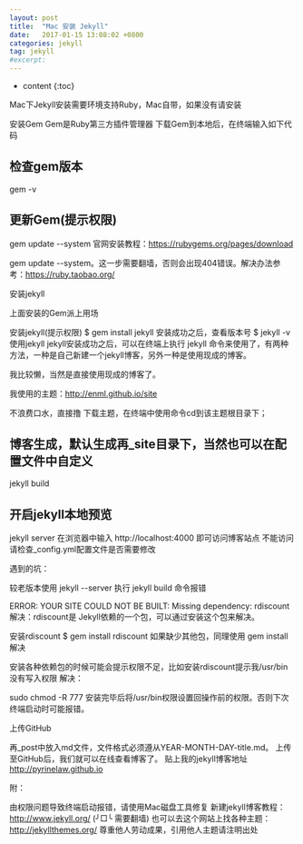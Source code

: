 ```yaml
---
layout: post
title:  "Mac 安装 Jekyll"
date:   2017-01-15 13:08:02 +0800
categories: jekyll
tag: jekyll
#excerpt: 
---
```


* content
{:toc}

Mac下Jekyll安装需要环境支持Ruby，Mac自带，如果没有请安装





安装Gem
Gem是Ruby第三方插件管理器
下载Gem到本地后，在终端输入如下代码

## 检查gem版本
gem -v
## 更新Gem(提示权限)
gem update --system
官网安装教程：https://rubygems.org/pages/download

gem update --system。这一步需要翻墙，否则会出现404错误。解决办法参考：https://ruby.taobao.org/

安装jekyll

上面安装的Gem派上用场

安装jekyll(提示权限)
$ gem install jekyll
安装成功之后，查看版本号
$ jekyll -v
使用jekyll
jekyll安装成功之后，可以在终端上执行 jekyll 命令来使用了，有两种方法，一种是自己新建一个jekyll博客，另外一种是使用现成的博客。

我比较懒，当然是直接使用现成的博客了。

我使用的主题：http://enml.github.io/site

不浪费口水，直接撸
下载主题，在终端中使用命令cd到该主题根目录下；

## 博客生成，默认生成再_site目录下，当然也可以在配置文件中自定义
jekyll build
## 开启jekyll本地预览
jekyll server
在浏览器中输入 http://localhost:4000 即可访问博客站点
不能访问请检查_config.yml配置文件是否需要修改

遇到的坑：

较老版本使用 jekyll --server
执行 jekyll build 命令报错

ERROR: YOUR SITE COULD NOT BE BUILT:
       Missing dependency: rdiscount
解决：rdiscount是 Jekyll依赖的一个包，可以通过安装这个包来解决。

安装rdiscount
$ gem install rdiscount
如果缺少其他包，同理使用 gem install 解决

安装各种依赖包的时候可能会提示权限不足，比如安装rdiscount提示我/usr/bin没有写入权限
解决：

sudo chmod -R 777
安装完毕后将/usr/bin权限设置回操作前的权限。否则下次终端启动时可能报错。

上传GitHub

再_post中放入md文件，文件格式必须遵从YEAR-MONTH-DAY-title.md。
上传至GitHub后，我们就可以在线查看博客了。
贴上我的jekyll博客地址 http://pyrinelaw.github.io

附：

由权限问题导致终端启动报错，请使用Mac磁盘工具修复
新建jekyll博客教程：http://www.jekyll.org/ (╯□╰ 需要翻墙)
也可以去这个网站上找各种主题：http://jekyllthemes.org/
尊重他人劳动成果，引用他人主题请注明出处